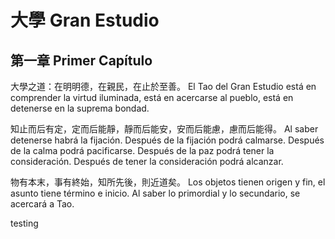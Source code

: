 # 大學 Gran Estudio

## 第一章 Primer Capítulo

大學之道：在明明德，在親民，在止於至善。
El Tao del Gran Estudio está en comprender la virtud iluminada, está en acercarse al pueblo, está en detenerse en la suprema bondad.

知止而后有定，定而后能靜，靜而后能安，安而后能慮，慮而后能得。
Al saber detenerse habrá la fijación. Después de la fijación podrá calmarse. Después de la calma podrá pacificarse. Después de la paz podrá tener la consideración. Después de tener la consideración podrá alcanzar.

物有本末，事有終始，知所先後，則近道矣。
Los objetos tienen origen y fin, el asunto tiene término e inicio. Al saber lo primordial y lo secundario, se acercará a Tao.

testing
